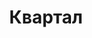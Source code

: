 --- 
title: "Квартал" 
 
town: "Евпатория" 
tel: ["+38(06569) 2-43-70"] 
address: "Россия, АР Крым, ул. Интернациональная 73" 
mail: "" 
--- 